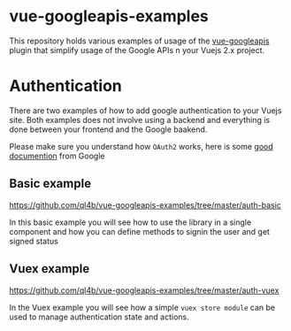 # vue-googleapis-examples

This repository holds various examples of usage of the [vue-googleapis](https://github.com/ql4b/vue-googleapis) plugin that simplify usage of the Google APIs n your Vuejs 2.x project.  

# Authentication

There are two examples of how to add google authentication to your Vuejs site.
Both examples does not involve using a backend and everything is done between your frontend and the Google baakend. 

Please make sure you understand how `OAuth2` works, here is some [good documention](https://developers.google.com/identity/protocols/oauth2) from Google

## Basic example

https://github.com/ql4b/vue-googleapis-examples/tree/master/auth-basic

In this basic example you will see how to use the library in a single component and how you can define methods to signin the user and get signed status

## Vuex example

https://github.com/ql4b/vue-googleapis-examples/tree/master/auth-vuex

In the Vuex example you will see how a simple `vuex store module` can be used to manage authentication state and actions. 



